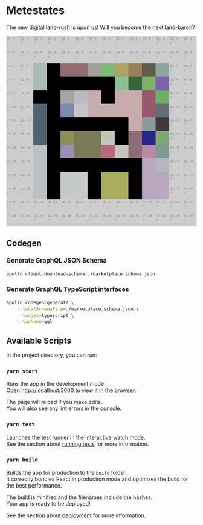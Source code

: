 # Metestates

The new digital land-rush is upon us! Will you become the next land-baron?

![WIP](static/assets/readme/Screen%20Shot%202021-11-25%20at%2015.34.11.png)

## Codegen

### Generate GraphQL JSON Schema

```bash
apollo client:download-schema ./marketplace.schema.json
```

### Generate GraphQL TypeScript interfaces

```bash
apollo codegen:generate \
    --localSchemaFile=./marketplace.schema.json \
	--target=typescript \
	--tagName=gql
```

## Available Scripts

In the project directory, you can run:

### `yarn start`

Runs the app in the development mode.\
Open [http://localhost:3000](http://localhost:3000) to view it in the browser.

The page will reload if you make edits.\
You will also see any lint errors in the console.

### `yarn test`

Launches the test runner in the interactive watch mode.\
See the section about [running tests](https://facebook.github.io/create-react-app/docs/running-tests) for more information.

### `yarn build`

Builds the app for production to the `build` folder.\
It correctly bundles React in production mode and optimizes the build for the best performance.

The build is minified and the filenames include the hashes.\
Your app is ready to be deployed!

See the section about [deployment](https://facebook.github.io/create-react-app/docs/deployment) for more information.
